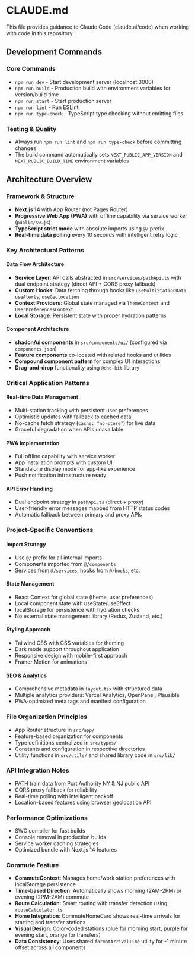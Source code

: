 # CLAUDE.md

This file provides guidance to Claude Code (claude.ai/code) when working with code in this repository.

## Development Commands

### Core Commands
- `npm run dev` - Start development server (localhost:3000)
- `npm run build` - Production build with environment variables for version/build time
- `npm run start` - Start production server
- `npm run lint` - Run ESLint
- `npm run type-check` - TypeScript type checking without emitting files

### Testing & Quality
- Always run `npm run lint` and `npm run type-check` before committing changes
- The build command automatically sets `NEXT_PUBLIC_APP_VERSION` and `NEXT_PUBLIC_BUILD_TIME` environment variables

## Architecture Overview

### Framework & Structure
- **Next.js 14** with App Router (not Pages Router)
- **Progressive Web App (PWA)** with offline capability via service worker (`public/sw.js`)
- **TypeScript strict mode** with absolute imports using `@/` prefix
- **Real-time data polling** every 10 seconds with intelligent retry logic

### Key Architectural Patterns

#### Data Flow Architecture
- **Service Layer**: API calls abstracted in `src/services/pathApi.ts` with dual endpoint strategy (direct API + CORS proxy fallback)
- **Custom Hooks**: Data fetching through hooks like `useMultiStationData`, `useAlerts`, `useGeolocation`
- **Context Providers**: Global state managed via `ThemeContext` and `UserPreferencesContext`
- **Local Storage**: Persistent state with proper hydration patterns

#### Component Architecture
- **shadcn/ui components** in `src/components/ui/` (configured via `components.json`)
- **Feature components** co-located with related hooks and utilities
- **Compound component pattern** for complex UI interactions
- **Drag-and-drop** functionality using `@dnd-kit` library

### Critical Application Patterns

#### Real-time Data Management
- Multi-station tracking with persistent user preferences
- Optimistic updates with fallback to cached data
- No-cache fetch strategy (`cache: "no-store"`) for live data
- Graceful degradation when APIs unavailable

#### PWA Implementation
- Full offline capability with service worker
- App installation prompts with custom UI
- Standalone display mode for app-like experience
- Push notification infrastructure ready

#### API Error Handling
- Dual endpoint strategy in `pathApi.ts` (direct + proxy)
- User-friendly error messages mapped from HTTP status codes
- Automatic fallback between primary and proxy APIs

### Project-Specific Conventions

#### Import Strategy
- Use `@/` prefix for all internal imports
- Components imported from `@/components`
- Services from `@/services`, hooks from `@/hooks`, etc.

#### State Management
- React Context for global state (theme, user preferences)
- Local component state with useState/useEffect
- localStorage for persistence with hydration checks
- No external state management library (Redux, Zustand, etc.)

#### Styling Approach
- Tailwind CSS with CSS variables for theming
- Dark mode support throughout application
- Responsive design with mobile-first approach
- Framer Motion for animations

#### SEO & Analytics
- Comprehensive metadata in `layout.tsx` with structured data
- Multiple analytics providers: Vercel Analytics, OpenPanel, Plausible
- PWA-optimized meta tags and manifest configuration

### File Organization Principles
- App Router structure in `src/app/`
- Feature-based organization for components
- Type definitions centralized in `src/types/`
- Constants and configuration in respective directories
- Utility functions in `src/utils/` and shared library code in `src/lib/`

### API Integration Notes
- PATH train data from Port Authority NY & NJ public API
- CORS proxy fallback for reliability
- Real-time polling with intelligent backoff
- Location-based features using browser geolocation API

### Performance Optimizations
- SWC compiler for fast builds
- Console removal in production builds
- Service worker caching strategies
- Optimized bundle with Next.js 14 features

### Commute Feature
- **CommuteContext**: Manages home/work station preferences with localStorage persistence
- **Time-based Direction**: Automatically shows morning (2AM-2PM) or evening (2PM-2AM) commute
- **Route Calculation**: Smart routing with transfer detection using `routeCalculator.ts`
- **Home Integration**: CommuteHomeCard shows real-time arrivals for starting and transfer stations
- **Visual Design**: Color-coded stations (blue for morning start, purple for evening start, orange for transfers)
- **Data Consistency**: Uses shared `formatArrivalTime` utility for -1 minute offset across all components